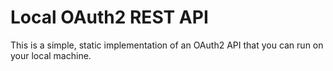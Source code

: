 # Local OAuth2 REST API
This is a simple, static implementation of an OAuth2 API that you can run on
your local machine.
